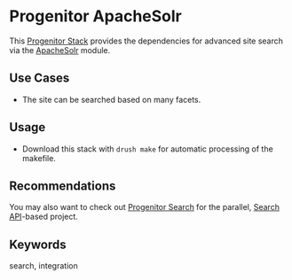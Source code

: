 # Progenitor ApacheSolr

This [Progenitor Stack](http://github.com/phase2/progenitor) provides the
dependencies for advanced site search via the [ApacheSolr](http://drupal.org/project/apachesolr)
module.

## Use Cases

* The site can be searched based on many facets.

## Usage

* Download this stack with `drush make` for automatic processing of the makefile.

## Recommendations

You may also want to check out [Progenitor Search](http://github.com/phase2/progenitor_search) for
the parallel, [Search API](http://drupal.org/project/search_api)-based project.

## Keywords

search, integration
